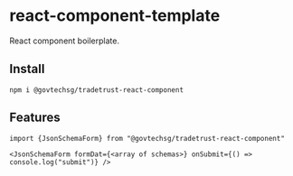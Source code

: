 # react-component-template

React component boilerplate.

## Install

```
npm i @govtechsg/tradetrust-react-component
```

## Features

```
import {JsonSchemaForm} from "@govtechsg/tradetrust-react-component"

<JsonSchemaForm formDat={<array of schemas>} onSubmit={() => console.log("submit")} />

```
